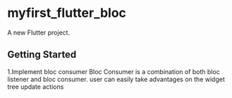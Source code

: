 # myfirst_flutter_bloc

A new Flutter project.

## Getting Started
1.Implement bloc consumer
Bloc Consumer is a combination of both bloc listener and bloc consumer.
user can easily take advantages on the widget tree update actions
